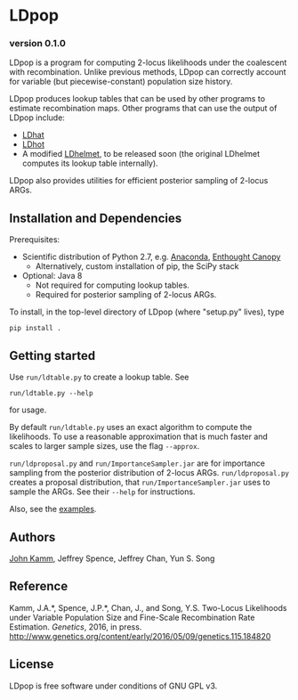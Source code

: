 # LDpop
### version 0.1.0
LDpop is a program for computing 2-locus likelihoods under the coalescent with recombination. Unlike previous methods, LDpop can correctly account for variable (but piecewise-constant) population size history.

LDpop produces lookup tables that can be used by other programs to estimate recombination maps. Other programs that can use the output of LDpop include:
* [LDhat](https://github.com/auton1/LDhat)
* [LDhot](https://github.com/auton1/LDhot)
* A modified [LDhelmet](https://sourceforge.net/projects/ldhelmet/), to be released soon (the original LDhelmet computes its lookup table internally).

LDpop also provides utilities for efficient posterior sampling of 2-locus ARGs.

## Installation and Dependencies

Prerequisites:
* Scientific distribution of Python 2.7, e.g. [Anaconda](http://continuum.io/downloads), [Enthought Canopy](https://www.enthought.com/products/canopy/)
  * Alternatively, custom installation of pip, the SciPy stack
* Optional: Java 8
  * Not required for computing lookup tables.
  * Required for posterior sampling of 2-locus ARGs.

To install, in the top-level directory of LDpop (where "setup.py" lives), type
```
pip install .
```

## Getting started
Use `run/ldtable.py` to create a lookup table. See
```
run/ldtable.py --help
```
for usage.

By default `run/ldtable.py` uses an exact algorithm to compute the likelihoods.
To use a reasonable approximation that is much faster and scales to larger sample sizes,
use the flag `--approx`.

`run/ldproposal.py` and `run/ImportanceSampler.jar` are for importance sampling from the posterior distribution of 2-locus ARGs.
`run/ldproposal.py` creates a proposal distribution, that `run/ImportanceSampler.jar` uses to sample the ARGs. See their `--help` for instructions.

Also, see the [examples](example/).

## Authors

[John Kamm](mailto:jkamm@stat.berkeley.edu), Jeffrey Spence, Jeffrey Chan, Yun S. Song

## Reference

Kamm, J.A.\*, Spence, J.P.\*, Chan, J., and Song, Y.S. Two-Locus Likelihoods under Variable Population Size and Fine-Scale Recombination Rate Estimation. *Genetics*, 2016, in press. http://www.genetics.org/content/early/2016/05/09/genetics.115.184820


## License

LDpop is free software under conditions of GNU GPL v3.